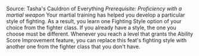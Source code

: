Source: Tasha's Cauldron of Everything
*Prerequisite: Proficiency with a martial weapon*
Your martial training has helped you develop a particular style of fighting. As a result, you learn one Fighting Style option of your choice from the fighter class. If you already have a style, the one you choose must be different.
Whenever you reach a level that grants the Ability Score Improvement feature, you can replace this feat's fighting style with another one from the fighter class that you don't have.